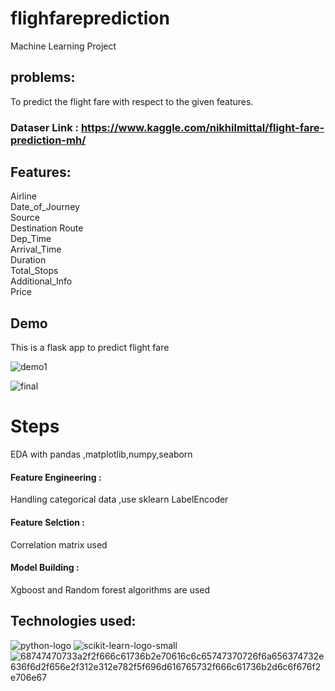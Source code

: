 # flighfareprediction
Machine Learning Project
## problems: 
To predict the flight fare with respect to the given features.

### Dataser Link : https://www.kaggle.com/nikhilmittal/flight-fare-prediction-mh/

## Features:
Airline  
Date_of_Journey  
Source  
Destination 
Route  
Dep_Time  
Arrival_Time  
Duration   
Total_Stops  
Additional_Info   
Price

## Demo

This is a flask app to predict flight fare

![demo1](https://user-images.githubusercontent.com/64775171/155512064-3992a456-0791-405a-b02b-e4de1db2d055.png)



![final](https://user-images.githubusercontent.com/64775171/155833640-a2be4c9b-4274-4637-a545-defcba4b2186.png)

# Steps  

EDA with pandas ,matplotlib,numpy,seaborn  

#### Feature Engineering :  

Handling categorical data ,use sklearn LabelEncoder 

#### Feature Selction :  

Correlation matrix used

#### Model Building : 

Xgboost and Random forest algorithms are used


## Technologies used: 

![python-logo](https://user-images.githubusercontent.com/64775171/155834036-94aac412-2916-449e-88b3-2585647f2043.png)  ![scikit-learn-logo-small](https://user-images.githubusercontent.com/64775171/155834073-cd1e22bf-face-48c9-91b9-0cf63e56af58.png)![68747470733a2f2f666c61736b2e70616c6c65747370726f6a656374732e636f6d2f656e2f312e312e782f5f696d616765732f666c61736b2d6c6f676f2e706e67](https://user-images.githubusercontent.com/64775171/155833997-b02541d2-e8c0-4fcb-971d-7bc169024502.png)



